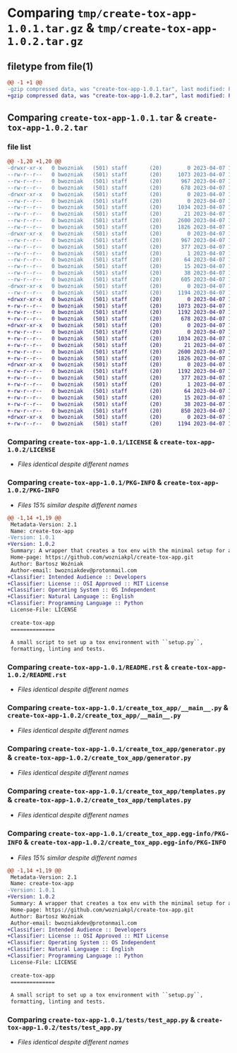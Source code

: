 # Comparing `tmp/create-tox-app-1.0.1.tar.gz` & `tmp/create-tox-app-1.0.2.tar.gz`

## filetype from file(1)

```diff
@@ -1 +1 @@
-gzip compressed data, was "create-tox-app-1.0.1.tar", last modified: Fri Apr  7 12:01:08 2023, max compression
+gzip compressed data, was "create-tox-app-1.0.2.tar", last modified: Fri Apr  7 12:18:54 2023, max compression
```

## Comparing `create-tox-app-1.0.1.tar` & `create-tox-app-1.0.2.tar`

### file list

```diff
@@ -1,20 +1,20 @@
-drwxr-xr-x   0 bwozniak   (501) staff       (20)        0 2023-04-07 12:01:08.485140 create-tox-app-1.0.1/
--rw-r--r--   0 bwozniak   (501) staff       (20)     1073 2023-04-07 11:34:54.000000 create-tox-app-1.0.1/LICENSE
--rw-r--r--   0 bwozniak   (501) staff       (20)      967 2023-04-07 12:01:08.485024 create-tox-app-1.0.1/PKG-INFO
--rw-r--r--   0 bwozniak   (501) staff       (20)      678 2023-04-07 11:55:46.000000 create-tox-app-1.0.1/README.rst
-drwxr-xr-x   0 bwozniak   (501) staff       (20)        0 2023-04-07 12:01:08.484134 create-tox-app-1.0.1/create_tox_app/
--rw-r--r--   0 bwozniak   (501) staff       (20)        0 2023-04-07 11:34:54.000000 create-tox-app-1.0.1/create_tox_app/__init__.py
--rw-r--r--   0 bwozniak   (501) staff       (20)     1034 2023-04-07 11:57:49.000000 create-tox-app-1.0.1/create_tox_app/__main__.py
--rw-r--r--   0 bwozniak   (501) staff       (20)       21 2023-04-07 11:34:54.000000 create-tox-app-1.0.1/create_tox_app/exit_codes.py
--rw-r--r--   0 bwozniak   (501) staff       (20)     2600 2023-04-07 12:00:41.000000 create-tox-app-1.0.1/create_tox_app/generator.py
--rw-r--r--   0 bwozniak   (501) staff       (20)     1826 2023-04-07 11:34:54.000000 create-tox-app-1.0.1/create_tox_app/templates.py
-drwxr-xr-x   0 bwozniak   (501) staff       (20)        0 2023-04-07 12:01:08.484697 create-tox-app-1.0.1/create_tox_app.egg-info/
--rw-r--r--   0 bwozniak   (501) staff       (20)      967 2023-04-07 12:01:08.000000 create-tox-app-1.0.1/create_tox_app.egg-info/PKG-INFO
--rw-r--r--   0 bwozniak   (501) staff       (20)      377 2023-04-07 12:01:08.000000 create-tox-app-1.0.1/create_tox_app.egg-info/SOURCES.txt
--rw-r--r--   0 bwozniak   (501) staff       (20)        1 2023-04-07 12:01:08.000000 create-tox-app-1.0.1/create_tox_app.egg-info/dependency_links.txt
--rw-r--r--   0 bwozniak   (501) staff       (20)       64 2023-04-07 12:01:08.000000 create-tox-app-1.0.1/create_tox_app.egg-info/entry_points.txt
--rw-r--r--   0 bwozniak   (501) staff       (20)       15 2023-04-07 12:01:08.000000 create-tox-app-1.0.1/create_tox_app.egg-info/top_level.txt
--rw-r--r--   0 bwozniak   (501) staff       (20)       38 2023-04-07 12:01:08.485176 create-tox-app-1.0.1/setup.cfg
--rw-r--r--   0 bwozniak   (501) staff       (20)      605 2023-04-07 11:59:41.000000 create-tox-app-1.0.1/setup.py
-drwxr-xr-x   0 bwozniak   (501) staff       (20)        0 2023-04-07 12:01:08.484819 create-tox-app-1.0.1/tests/
--rw-r--r--   0 bwozniak   (501) staff       (20)     1194 2023-04-07 11:57:49.000000 create-tox-app-1.0.1/tests/test_app.py
+drwxr-xr-x   0 bwozniak   (501) staff       (20)        0 2023-04-07 12:18:54.638869 create-tox-app-1.0.2/
+-rw-r--r--   0 bwozniak   (501) staff       (20)     1073 2023-04-07 11:34:54.000000 create-tox-app-1.0.2/LICENSE
+-rw-r--r--   0 bwozniak   (501) staff       (20)     1192 2023-04-07 12:18:54.638716 create-tox-app-1.0.2/PKG-INFO
+-rw-r--r--   0 bwozniak   (501) staff       (20)      678 2023-04-07 11:55:46.000000 create-tox-app-1.0.2/README.rst
+drwxr-xr-x   0 bwozniak   (501) staff       (20)        0 2023-04-07 12:18:54.637740 create-tox-app-1.0.2/create_tox_app/
+-rw-r--r--   0 bwozniak   (501) staff       (20)        0 2023-04-07 11:34:54.000000 create-tox-app-1.0.2/create_tox_app/__init__.py
+-rw-r--r--   0 bwozniak   (501) staff       (20)     1034 2023-04-07 11:57:49.000000 create-tox-app-1.0.2/create_tox_app/__main__.py
+-rw-r--r--   0 bwozniak   (501) staff       (20)       21 2023-04-07 11:34:54.000000 create-tox-app-1.0.2/create_tox_app/exit_codes.py
+-rw-r--r--   0 bwozniak   (501) staff       (20)     2600 2023-04-07 12:00:41.000000 create-tox-app-1.0.2/create_tox_app/generator.py
+-rw-r--r--   0 bwozniak   (501) staff       (20)     1826 2023-04-07 11:34:54.000000 create-tox-app-1.0.2/create_tox_app/templates.py
+drwxr-xr-x   0 bwozniak   (501) staff       (20)        0 2023-04-07 12:18:54.638385 create-tox-app-1.0.2/create_tox_app.egg-info/
+-rw-r--r--   0 bwozniak   (501) staff       (20)     1192 2023-04-07 12:18:54.000000 create-tox-app-1.0.2/create_tox_app.egg-info/PKG-INFO
+-rw-r--r--   0 bwozniak   (501) staff       (20)      377 2023-04-07 12:18:54.000000 create-tox-app-1.0.2/create_tox_app.egg-info/SOURCES.txt
+-rw-r--r--   0 bwozniak   (501) staff       (20)        1 2023-04-07 12:18:54.000000 create-tox-app-1.0.2/create_tox_app.egg-info/dependency_links.txt
+-rw-r--r--   0 bwozniak   (501) staff       (20)       64 2023-04-07 12:18:54.000000 create-tox-app-1.0.2/create_tox_app.egg-info/entry_points.txt
+-rw-r--r--   0 bwozniak   (501) staff       (20)       15 2023-04-07 12:18:54.000000 create-tox-app-1.0.2/create_tox_app.egg-info/top_level.txt
+-rw-r--r--   0 bwozniak   (501) staff       (20)       38 2023-04-07 12:18:54.638912 create-tox-app-1.0.2/setup.cfg
+-rw-r--r--   0 bwozniak   (501) staff       (20)      850 2023-04-07 12:18:47.000000 create-tox-app-1.0.2/setup.py
+drwxr-xr-x   0 bwozniak   (501) staff       (20)        0 2023-04-07 12:18:54.638519 create-tox-app-1.0.2/tests/
+-rw-r--r--   0 bwozniak   (501) staff       (20)     1194 2023-04-07 11:57:49.000000 create-tox-app-1.0.2/tests/test_app.py
```

### Comparing `create-tox-app-1.0.1/LICENSE` & `create-tox-app-1.0.2/LICENSE`

 * *Files identical despite different names*

### Comparing `create-tox-app-1.0.1/PKG-INFO` & `create-tox-app-1.0.2/PKG-INFO`

 * *Files 15% similar despite different names*

```diff
@@ -1,14 +1,19 @@
 Metadata-Version: 2.1
 Name: create-tox-app
-Version: 1.0.1
+Version: 1.0.2
 Summary: A wrapper that creates a tox env with the minimal setup for a Python app.
 Home-page: https://github.com/wozniakpl/create-tox-app.git
 Author: Bartosz Woźniak
 Author-email: bwozniakdev@protonmail.com
+Classifier: Intended Audience :: Developers
+Classifier: License :: OSI Approved :: MIT License
+Classifier: Operating System :: OS Independent
+Classifier: Natural Language :: English
+Classifier: Programming Language :: Python
 License-File: LICENSE
 
 create-tox-app
 ==============
 
 A small script to set up a tox environment with ``setup.py``,
 formatting, linting and tests.
```

### Comparing `create-tox-app-1.0.1/README.rst` & `create-tox-app-1.0.2/README.rst`

 * *Files identical despite different names*

### Comparing `create-tox-app-1.0.1/create_tox_app/__main__.py` & `create-tox-app-1.0.2/create_tox_app/__main__.py`

 * *Files identical despite different names*

### Comparing `create-tox-app-1.0.1/create_tox_app/generator.py` & `create-tox-app-1.0.2/create_tox_app/generator.py`

 * *Files identical despite different names*

### Comparing `create-tox-app-1.0.1/create_tox_app/templates.py` & `create-tox-app-1.0.2/create_tox_app/templates.py`

 * *Files identical despite different names*

### Comparing `create-tox-app-1.0.1/create_tox_app.egg-info/PKG-INFO` & `create-tox-app-1.0.2/create_tox_app.egg-info/PKG-INFO`

 * *Files 15% similar despite different names*

```diff
@@ -1,14 +1,19 @@
 Metadata-Version: 2.1
 Name: create-tox-app
-Version: 1.0.1
+Version: 1.0.2
 Summary: A wrapper that creates a tox env with the minimal setup for a Python app.
 Home-page: https://github.com/wozniakpl/create-tox-app.git
 Author: Bartosz Woźniak
 Author-email: bwozniakdev@protonmail.com
+Classifier: Intended Audience :: Developers
+Classifier: License :: OSI Approved :: MIT License
+Classifier: Operating System :: OS Independent
+Classifier: Natural Language :: English
+Classifier: Programming Language :: Python
 License-File: LICENSE
 
 create-tox-app
 ==============
 
 A small script to set up a tox environment with ``setup.py``,
 formatting, linting and tests.
```

### Comparing `create-tox-app-1.0.1/tests/test_app.py` & `create-tox-app-1.0.2/tests/test_app.py`

 * *Files identical despite different names*

